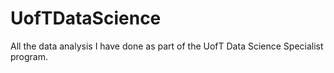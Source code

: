 # UofTDataScience

All the data analysis I have done as part of the UofT Data Science Specialist program.
